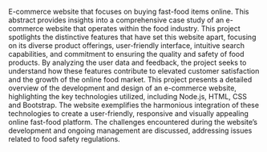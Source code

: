 E-commerce website that focuses on buying fast-food items online. This abstract provides insights into a comprehensive case study of an e-commerce website that operates within the food industry. This project spotlights the distinctive features that have set this website apart, focusing on its diverse product offerings, user-friendly interface, intuitive search capabilities, and commitment to ensuring the quality and safety of food products. By analyzing the user data and feedback, the project seeks to understand how these features contribute to elevated customer satisfaction and the growth of the online food market.
This project presents a detailed overview of the development and design of an e-commerce website, highlighting the key technologies utilized, including Node.js, HTML, CSS and Bootstrap. The website exemplifies the harmonious integration of these technologies to create a user-friendly, responsive and visually appealing online fast-food platform. The challenges encountered during the website’s development and ongoing management are discussed, addressing issues related to food safety regulations. 

